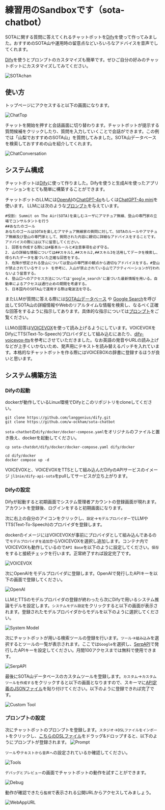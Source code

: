 # 練習用のSandboxです（sota-chatbot）

SOTAに関する質問に答えてくれるチャットボットを[Dify](https://github.com/langgenius/dify)を使って作ってみました。おすすめのSOTA山や運用時の留意点などいろいろなアドバイスを音声でしてくれます。

[Dify](https://github.com/langgenius/dify)を使うとプロンプトのカスタマイズも簡単です。ぜひご自分の好みのチャットボットにカスタマイズしてみてください。

![SOTAchan](images/Charming-hiking.png "楽しいハイキング")

## 使い方
トップページにアクセスすると以下の画面になります。

![ChatTop](images/chat-top.png "最初の画面")

チャットを開始を押すと会話画面に切り替わります。チャットボットが提示する質問候補をクリックしたり、質問を入力していくことで会話ができます。この例では「山梨でおすすめのSOTA山」を質問してみました。SOTA山データベースを検索しておすすめの山を紹介してくれます。

![ChatConversation](images/chat-conversation.png "会話例")

## システム構成
チャットボットは[Dify](https://github.com/langgenius/dify)に使って作りました。Difyを使うと生成AIを使ったアプリケーションをとても簡単に構築することができます。

チャットボットのLLMには[OpenAI](https://openai.com/)の[ChatGPT-4o](https://openai.com/index/hello-gpt-4o/)もしくは[ChatGPT-4o mini](https://openai.com/index/gpt-4o-mini-advancing-cost-efficient-intelligence/)を使います。
LLMには次のような[プロンプト](dify-data/chatbot-GPT-4o-mini.yml)を与えています。
```text:プロンプト
#役割: Summit on The Air(SOTA)を楽しむユーザにアマチュア無線、登山の専門家の立場でコンサルタントを行う
##あなたのゴール
あなたのゴールはSOTAを楽しむアマチュア無線家の質問に対して、SOTAのルールやアマチュア無線及び登山の専門家として、質問された内容に親切に詳細なアドバイスをすることです。
アドバイスの際には以下に留意してください。
1. 回答を作成する際には#基本ルールと#注意事項を必ず守る。
2. 山の詳細な情報については##スキル1,##スキル2,##スキル3を活用してデータを検索し、得られたデータを基づいた正確な回答をする。
3. 危険が想定される登山については登山の専門家の観点から適切なアドバイスをする。#登山が禁止されているサミット を参考に、入山が禁止されている山でアクティベーションが行われないよう留意する。
4. 登山口へのアクセス方法については'google_search'に基づいた最新情報を用いる。自動車によるアクセスは通行止めの期間を考慮する。
5. 日本国内のSOTA山で運用する際は電波法を守る。
```
またLLMが質問に答える際には[SOTA山データベース](https://sotalive.net/api/summit-info/refid?refid=JA%2FYN-001) や [Google Search](https://serpapi.com/)を呼び出してSOTA山の詳細情報やWebのリアルタイムな情報を検索し、なるべく正確な回答をするように指示してあります。具体的な指示については[プロンプト](dify-data/chatbot-GPT-4o-mini.yml)をご覧ください。

LLMの回答は[VOICEVOX](https://voicevox.hiroshiba.jp/)を使って読み上げるようにしています。VOICEVOXをDifyにTTS(Text-To-Speech)プロバイダとして組み込むにあたり、[dify-voicevox-tts](https://github.com/w-ockham/dify-voicevox-tts)を参考にさせていただきました。なお英語の発音やURLの読み上げなどが上手くいかないため、発声用にテキストを読み替えるパッチを入れています。本格的なチャットボットを作る際にはVOICEBOXの辞書に登録するほうが良いと思います。

## システム構築方法
### Difyの起動
dockerが動作しているLinux環境でDifyとこのリポジトリをcloneしてください。
```text
git clone https://github.com/langgenius/dify.git
git clone https://github.com/w-ockham/sota-chatbot
```
`sota-chatbot`の`dify/docker/docker-compose.yaml`をオリジナルのファイルと置き換え、dockerを起動してください。
```text
cp sota-chatdot/dify/docker/docker-compose.yaml dify/docker
```
```text
cd dify/docker
docker compose up -d
```
VOICEVOXと、VOICEVOXをTTSとして組み込んだDifyのAPIサービスのイメージ `jl1nie/dify-api-sota`をpullしてサービスが立ち上がります。

### Difyの設定
Difyが起動すると初期画面でシステム管理者アカウントの登録画面が現れます。アカウントを登録後、ログインをすると初期画面になります。

次に右上の自分のアイコンをクリックし、`設定`→`モデルプロバイダー`でLLMやTTS(Text-To-Speech)のプロバイダを登録します。

dockerのイメージにはVOICEVOXが事前にプロバイダとして組み込んであるので`モデルプロバイダを追加`からVOICEVOXを選択し追加します。コンテナ内でVOICEVOXも動作しているので`API Base`を以下のように設定してください。`保存`をすると接続チェックを行います。正常終了すれば設定完了です。

![VOICEVOX](images/setup-voicevox.png)

次にOpenAIをモデルプロバイダに登録します。OpenAIで発行したAPIキーを以下の画面で登録してください。

![OpenAI](images/setup-openai.png)

LLMとTTSのモデルプロバイダの登録が終わったら次にDifyで用いるシステム推論モデルを設定します。`システムモデル設定`をクリックすると以下の画面が表示されます。登録されたモデルプロバイダからモデルを以下のように選択してください。

![System Model](images/setup-system-model.png)

次にチャットボットが用いる検索ツールの登録を行います。`ツール`→`組み込み`を選択するとツールの一覧が表示されます。ここでは`Google`を選択し、[SerpAPI](https://serpapi.com/)で発行したAPIキーを設定してください。月間100アクセスまでは無料で使用できます。

![SerpAPI](images/setup-serpapi.png)

最後にSOTA山データベースのカスタムツールを登録します。`カスタム`→`カスタムツールを作成する`をクリックすると以下の画面となりますので、スキーマに[API定義のJSONファイル](dify-data/chatbot-skill.json)を貼り付けてください。以下のように登録できれば完了です。

![Custom Tool](images/setup-custom.png)

### プロンプトの設定
次にチャットボットのプロンプトを登録します。`スタジオ`→`DSLファイルをインポート`をクリックし、[こちらのDSLファイル](dify-data/chatbot-GPT-4o-mini.yml)をドラッグ&ドロップすると、以下のようにプロンプトが登録されます。
![Prompt](images/setup-prompt.png)

`ツール`や`テキストから音声へ`の設定されているか確認してください。

![Tools](images/setup-tools.png)

`デバッグとプレビュー`の画面でチャットボットの動作を試すことができます。

![Debug](images/debug-chatbot.png)

動作が確認できたら`監視`で表示される公開URLからアクセスしてみましょう。

![WebAppURL](images/demo-url.png)
